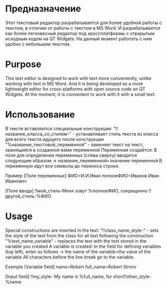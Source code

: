 # Предназначение
Этот текстовый редактор разрабатывается для более удобной работы с текстом, в отличии от работы с текстом в MS Word.
И разрабатывается как более легковесный редактор под кроссплатформы с отркрытым исходным кодом на QT Widgets.
На данный момент работать с ним удобно с небольшим текстом.

# Purpose
This text editor is designed to work with text more conveniently, unlike working with text in MS Word.
And it is being developed as a more lightweight editor for cross-platforms with open source code on QT Widgets.
At the moment, it is convenient to work with it with a small text.

# Использование
В тексте вставляются специальные конструкции:
"!!название_класса_со_стилем-" - устанавливает стиль текста из класса для всего текста идущего после конструкции
"%название_текстовой_переменной" - заменяет текст на текст, хранящийся в созданной вами переменной
Переменная создаётся: В поле для определения переменных (слева сверху) вводится следующим образом -> название_переменной=значение переменной
В переменную идут все символы до переноса строки.

Пример 
[Поле переменных]
ФИО=И.И.Иван
полноеФИО=Иванов Иван Иванович 

[Поле ввода]
!!мой_стиль-Меня зовут %полноеФИО, сокращенно !!другой_стиль-%ФИО

# Usage
Special constructions are inserted in the text:
"!!class_name_style-" - sets the style of the text from the class for all text following the construction
"%text_name_variable" - replaces the text with the text stored in the variable you created
A variable is created: In the field for defining variables (top left), enter as follows -> the name of the variable=the value of the variable
All characters before the line break go to the variable.

Example 
[Variable field]
name=Robert
full_name=Robert Striniv 

[Input field]
!!my_style- My name is %full_name, for short!!other_style-%name
